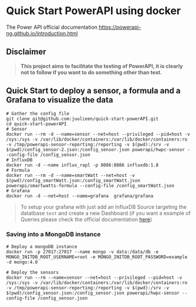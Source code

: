 # Quick Start PowerAPI using docker

The Power API official documentation https://powerapi-ng.github.io/introduction.html

## Disclaimer

> __This project aims to facilitate the testing of PowerAPI, it is clearly not to follow if you want to do something other than test.__

## Quick Start to deploy a sensor, a formula and a Grafana to visualize the data

```shell
# Gather the config file
git clone git@github.com:juulieen/quick-start-powerAPI.git
cd quick-start-powerAPI
# Sensor
docker run --rm -d --name=sensor --net=host --privileged --pid=host -v /sys:/sys -v /var/lib/docker/containers:/var/lib/docker/containers:ro -v /tmp/powerapi-sensor-reporting:/reporting -v $(pwd):/srv -v $(pwd)/config_sensor-2.json:/config_sensor.json powerapi/hwpc-sensor --config-file /config_sensor.json
# InfluxDB
docker run -d --name influx_rapl -p 8086:8086 influxdb:1.8
# Formula
docker run --rm -d --name=smartWatt --net=host -v $(pwd)/config_smartWatt.json:/config_smartWatt.json powerapi/smartwatts-formula --config-file /config_smartWatt.json
# Grafana
docker run -d --net=host --name=grafana  grafana/grafana
```

> To setup your grafana with just add an InfluxDB Source targeting the datatbase `test` and create a new Dashboard (if you want a example of Queries please check the official documentation [here](https://powerapi-ng.github.io/grafana.html#:~:text=Click%20on%20the%20%22add%20Query%22%20button%20and%20write%20the%20following%20query%20on%20the%20Query%20field%20to%20request%20the%20power%20estimations%20from%20the%20InfluxDB%20measurement%3A%20SELECT%20power%20FROM%20%22power_consumption%22%20GROUP%20BY%20target))


### Saving into a MongoDB instance

```shell
# Deploy a mongoDB instance
docker run -p 27017:27017 --name mongo -v data:/data/db -e MONGO_INITDB_ROOT_USERNAME=root -e MONGO_INITDB_ROOT_PASSWORD=example -d mongo:4.0

# Deploy the sensors
docker run --rm --name=sensor --net=host --privileged --pid=host -v /sys:/sys -v /var/lib/docker/containers:/var/lib/docker/containers:ro -v /tmp/powerapi-sensor-reporting:/reporting -v $(pwd):/srv -v $(pwd)/config_sensor.json:/config_sensor.json powerapi/hwpc-sensor --config-file /config_sensor.json
```
